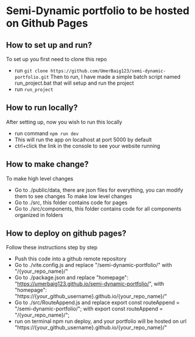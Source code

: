 # Semi-Dynamic portfolio to be hosted on Github Pages

## How to set up and run?

To set up you first need to clone this repo

- run `git clone https://github.com/UmerBaig123/semi-dynamic-portfolio.git`
  Then to run, I have made a simple batch script named run_project.bat that will setup and run the project
- run `run_project`

## How to run locally?

After setting up, now you wish to run this locally

- run command `npm run dev`
- This will run the app on localhost at port 5000 by default
- ctrl+click the link in the console to see your website running

## How to make change?

To make high level changes

- Go to ./public/data, there are json files for everything, you can modify them to see changes
  To make low level changes
- Go to ./src, this folder contains code for pages
- Go to ./src/components, this folder contains code for all components organized in folders

## How to deploy on github pages?

Follow these instructions step by step

- Push this code into a github remote repository
- Go to ./vite.config.js and replace "/semi-dynamic-portfolio/" with "/{your_repo_name}/"
- Go to ./package.json and replace "homepage": "https://umerbaig123.github.io/semi-dynamic-portfolio/", with "homepage": "https://{your_github_username}.github.io/{your_repo_name}/"
- Go to ./src/RouteAppend.js and replace export const routeAppend = "/semi-dynamic-portfolio/"; with export const routeAppend = "/{your_repo_name}/";
- run on terminal npm run deploy, and your portfolio will be hosted on url "https://{your_github_username}.github.io/{your_repo_name}/"
